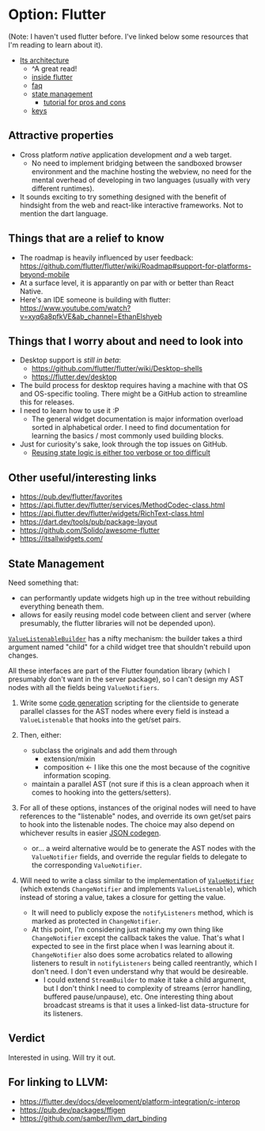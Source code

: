 # Option: Flutter

(Note: I haven't used flutter before. I've linked below some resources that I'm reading to learn about it).

- [Its architecture](https://flutter.dev/docs/resources/architectural-overview)
  - ^A great read!
  - [inside flutter](https://flutter.dev/docs/resources/inside-flutter#linear-reconciliation)
  - [faq](https://flutter.dev/docs/resources/faq)
  - [state management](https://flutter.dev/docs/development/data-and-backend/state-mgmt/simple)
    - [tutorial for pros and cons](https://blog.codemagic.io/flutter-tutorial-pros-and-cons-of-state-management-approaches/)
  - [keys](https://api.flutter.dev/flutter/foundation/Key-class.html)

## Attractive properties

- Cross platform _native_ application development _and_ a web target.
  - No need to implement bridging between the sandboxed browser environment and the machine hosting the webview, no need for the mental overhead of developing in two languages (usually with very different runtimes).
- It sounds exciting to try something designed with the benefit of hindsight from the web and react-like interactive frameworks. Not to mention the dart language.

## Things that are a relief to know

- The roadmap is heavily influenced by user feedback: https://github.com/flutter/flutter/wiki/Roadmap#support-for-platforms-beyond-mobile
- At a surface level, it is apparantly on par with or better than React Native.
- Here's an IDE someone is building with flutter: https://www.youtube.com/watch?v=xyq6a8pfkVE&ab_channel=EthanElshyeb

## Things that I worry about and need to look into

- Desktop support is _still in beta_:
  - https://github.com/flutter/flutter/wiki/Desktop-shells
  - https://flutter.dev/desktop
- The build process for desktop requires having a machine with that OS and OS-specific tooling. There might be a GitHub action to streamline this for releases.
- I need to learn how to use it :P
  - The general widget documentation is major information overload sorted in alphabetical order. I need to find documentation for learning the basics / most commonly used building blocks.
- Just for curiosity's sake, look through the top issues on GitHub.
  - [Reusing state logic is either too verbose or too difficult](https://github.com/flutter/flutter/issues/51752)

## Other useful/interesting links

- https://pub.dev/flutter/favorites
- https://api.flutter.dev/flutter/services/MethodCodec-class.html
- https://api.flutter.dev/flutter/widgets/RichText-class.html
- https://dart.dev/tools/pub/package-layout
- https://github.com/Solido/awesome-flutter
- https://itsallwidgets.com/

## State Management

Need something that:

- can performantly update widgets high up in the tree without rebuilding everything beneath them.
- allows for easily reusing model code between client and server (where presumably, the flutter libraries will not be depended upon).

[`ValueListenableBuilder`](https://api.flutter.dev/flutter/widgets/ValueListenableBuilder-class.html) has a nifty mechanism: the builder takes a third argument named "child" for a child widget tree that shouldn't rebuild upon changes.

All these interfaces are part of the Flutter foundation library (which I presumably don't want in the server package), so I can't design my AST nodes with all the fields being `ValueNotifiers`.

1. Write some [code generation](https://www.raywenderlich.com/22180993-flutter-code-generation-getting-started) scripting for the clientside to generate parallel classes for the AST nodes where every field is instead a `ValueListenable` that hooks into the get/set pairs.

1. Then, either:
    - subclass the originals and add them through
      - extension/mixin
      - composition <- I like this one the most because of the cognitive information scoping.
    - maintain a parallel AST (not sure if this is a clean approach when it comes to hooking into the getters/setters).

1. For all of these options, instances of the original nodes will need to have references to the "listenable" nodes, and override its own get/set pairs to hook into the listenable nodes. The choice may also depend on whichever results in easier [JSON codegen](https://flutter.dev/docs/development/data-and-backend/json).
    - or... a weird alternative would be to generate the AST nodes with the `ValueNotifier` fields, and override the regular fields to delegate to the corresponding `ValueNotifier`.

1. Will need to write a class similar to the implementation of [`ValueNotifier`](https://github.com/flutter/flutter/blob/master/packages/flutter/lib/src/foundation/change_notifier.dart) (which extends `ChangeNotifier` and implements `ValueListenable`), which instead of storing a value, takes a closure for getting the value.
    - It will need to publicly expose the `notifyListeners` method, which is marked as protected in `ChangeNotifier`.
    - At this point, I'm considering just making my own thing like `ChangeNotifier` except the callback takes the value. That's what I expected to see in the first place when I was learning about it. `ChangeNotifier` also does some acrobatics related to allowing listeners to result in `notifyListeners` being called reentrantly, which I don't need. I don't even understand why that would be desireable.
      - I could extend `StreamBuilder` to make it take a child argument, but I don't think I need to complexity of streams (error handling, buffered pause/unpause), etc. One interesting thing about broadcast streams is that it uses a linked-list data-structure for its listeners.

## Verdict

Interested in using. Will try it out.

## For linking to LLVM:

- https://flutter.dev/docs/development/platform-integration/c-interop
- https://pub.dev/packages/ffigen
- https://github.com/samber/llvm_dart_binding

